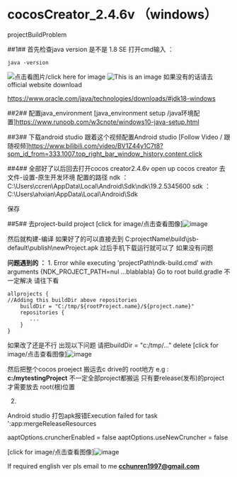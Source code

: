 # cocosCreator_2.4.6v （windows）
projectBuildProblem

##1##
首先检查java version 是不是 1.8 SE 
打开cmd输入 ：

```
java -version
```
![点击看图片/click here for image](https://user-images.githubusercontent.com/49250073/160803094-05aeacbd-f395-49fb-a241-03313aa2452a.png)
![This is an image](https://myoctocat.com/assets/images/base-octocat.svg)
如果没有的话请去official website download

https://www.oracle.com/java/technologies/downloads/#jdk18-windows

##2##
配置java_environment
[java_environment setup /java环境配置]https://www.runoob.com/w3cnote/windows10-java-setup.html

##3##
下载android studio
跟着这个视频配置Android studio
[Follow Video / 跟随视频]https://www.bilibili.com/video/BV1Z44y1C7t8?spm_id_from=333.1007.top_right_bar_window_history.content.click

##4##
全部好了以后回去打开cocos creator2.4.6v open up cocos creator
去文件-设置-原生开发环境 配置的路径 
ndk ： C:\Users\ccren\AppData\Local\Android\Sdk\ndk\19.2.5345600
sdk ：C:\Users\ahxian\AppData\Local\Android\Sdk

保存

##5##
去project-build project
[click for image/点击查看图像]![image](https://user-images.githubusercontent.com/49250073/160804505-6ca9efa9-9541-43f1-9c9b-f174cbc98c05.png)

然后就构建-编译
如果好了的可以直接去到
C:projectName\build\jsb-default\publish\newProject.apk
过后手机下载运行就可以了 如果没有问题



**问题遇到的 ：**
1.
Error while executing 'projectPath\ndk-build.cmd' with arguments {NDK_PROJECT_PATH=nul ...blablabla}
Go to root build.gradle 不一定解决 请往下看
```
allprojects {
//Adding this buildDir above repositories 
    buildDir = "C:/tmp/${rootProject.name}/${project.name}"
    repositories {
       ...
    }
}
```

如果改了还是不行 出现以下问题 请把buildDir = "c:/tmp/..." delete
[click for image/点击查看图像]![image](https://user-images.githubusercontent.com/49250073/160814167-9b1e98f1-fc84-441c-ad32-bab614bc7bf2.png)

然后把整个cocos proeject 搬运去c drive的 root地方 e.g : **c:/mytestingProject**
不一定全部project都搬运 只有要release(发布)的project才需要放去 root(根)位置

2.
Android studio 打包apk报错Execution failed for task ':app:mergeReleaseResources

aaptOptions.cruncherEnabled = false
aaptOptions.useNewCruncher = false

[click for image/点击查看图像]![image](https://user-images.githubusercontent.com/49250073/160807664-c4bed91d-a902-471b-8674-893eb28b91c1.png)

If required english ver pls email to me **cchunren1997@gmail.com**
